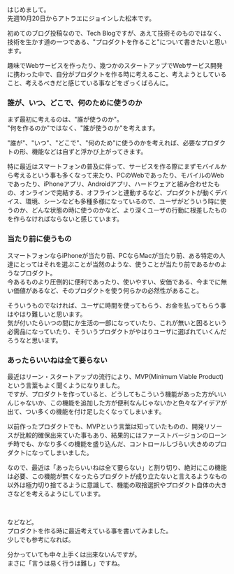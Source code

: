 はじめまして。  
先週10月20日からアトラエにジョインした松本です。  

初めてのブログ投稿なので、Tech Blogですが、あえて技術そのものではなく、技術を生かす道の一つである、"プロダクトを作ること"について書きたいと思います。  

趣味でWebサービスを作ったり、幾つかのスタートアップでWebサービス開発に携わった中で、自分がプロダクトを作る時に考えること、考えようとしていること、考えるべきだと感じている事などをざっくばらんに。  

### 誰が、いつ、どこで、何のために使うのか

まず最初に考えるのは、"誰が使うのか"。  
"何を作るのか"ではなく、"誰が使うのか"を考えます。  

"誰が"、"いつ"、"どこで"、"何のため"に使うのかを考えれば、必要なプロダクトの形、機能などは自ずと浮かび上がってきます。  

特に最近はスマートフォンの普及に伴って、サービスを作る際にまずモバイルから考えるという事も多くなって来たり、PCのWebであったり、モバイルのWebであったり、iPhoneアプリ、Androidアプリ、ハードウェアと組み合わせたもの、オンラインで完結する、オフラインと連動するなど、プロダクトが動くデバイス、環境、シーンなども多種多様になっているので、ユーザがどういう時に使うのか、どんな状態の時に使うのかなど、より深くユーザの行動に根差したものを作らなければならないと感じています。  

### 当たり前に使うもの

スマートフォンならiPhoneが当たり前、PCならMacが当たり前、ある特定の人達にとってはそれを選ぶことが当然のような、使うことが当たり前であるかのようなプロダクト。  
今あるものより圧倒的に便利であったり、使いやすい、安価である、今までに無い価値があるなど、そのプロダクトを使う何らかの必然性があること。  

そういうものでなければ、ユーザに時間を使ってもらう、お金を払ってもらう事はやはり難しいと思います。  
気が付いたらいつの間にか生活の一部になっていたり、これが無いと困るという必需品になっていたり、そういうプロダクトがやはりユーザに選ばれていくんだろうなと思います。  

### あったらいいねは全て要らない

最近はリーン・スタートアップの流行により、MVP(Minimum Viable Product)という言葉もよく聞くようになりました。  
ですが、プロダクトを作っていると、どうしてもこういう機能があった方がいいんじゃないか、この機能を追加した方が便利なんじゃないかと色々なアイデアが出て、つい多くの機能を付け足したくなってしまいます。  

以前作ったプロダクトでも、MVPという言葉は知っていたものの、開発リソースが比較的確保出来ていた事もあり、結果的にはファーストバージョンのローンチ時でも、かなり多くの機能を盛り込んだ、コントロールしづらい大きめのプロダクトになってしまいました。  

なので、最近は「あったらいいねは全て要らない」と割り切り、絶対にこの機能は必要、この機能が無くなったらプロダクトが成り立たないと言えるようなもの以外は極力切り捨てるように意識して、機能の取捨選択やプロダクト自体の大きさなどを考えるようにしています。  

<br />

などなど。  
プロダクトを作る時に最近考えている事を書いてみました。  
少しでも参考になれば。  

分かっていても中々上手くは出来ないんですが。  
まさに「言うは易く行うは難し」ですね。  

